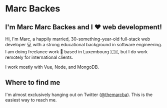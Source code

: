 # Marc Backes

## I'm Marc Marc Backes and I ❤️ web development!

Hi, I'm Marc, a happily married, 30-something-year-old full-stack web developer 💻 with a strong educational background in software engineering. I am doing freelance work 🚀 based in Luxembourg 🇱🇺, but I do work remotely for international clients.

I work mostly with Vue, Node, and MongoDB.

## Where to find me

I'm almost exclusively hanging out on Twitter ([@themarcba](https://twitter.com/themarcba)). This is the easiest way to reach me.
